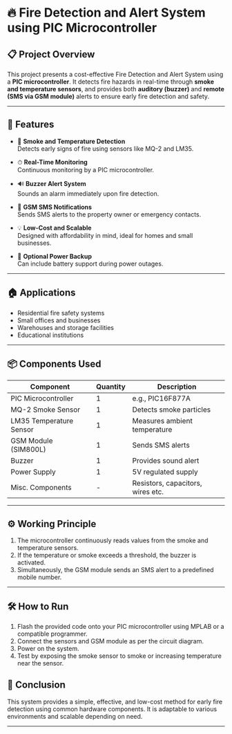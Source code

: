 # 🔥 Fire Detection and Alert System using PIC Microcontroller

## 📋 Project Overview

This project presents a cost-effective Fire Detection and Alert System using a **PIC microcontroller**. It detects fire hazards in real-time through **smoke and temperature sensors**, and provides both **auditory (buzzer)** and **remote (SMS via GSM module)** alerts to ensure early fire detection and safety.

---

## 🧰 Features

- 🚨 **Smoke and Temperature Detection**  
  Detects early signs of fire using sensors like MQ-2 and LM35.

- ⏱ **Real-Time Monitoring**  
  Continuous monitoring by a PIC microcontroller.

- 🔊 **Buzzer Alert System**  
  Sounds an alarm immediately upon fire detection.

- 📱 **GSM SMS Notifications**  
  Sends SMS alerts to the property owner or emergency contacts.

- 💡 **Low-Cost and Scalable**  
  Designed with affordability in mind, ideal for homes and small businesses.

- 🔋 **Optional Power Backup**  
  Can include battery support during power outages.

---

## 🏠 Applications

- Residential fire safety systems
- Small offices and businesses
- Warehouses and storage facilities
- Educational institutions

---

## 📦 Components Used

| Component            | Quantity | Description                      |
|---------------------|----------|----------------------------------|
| PIC Microcontroller | 1        | e.g., PIC16F877A                 |
| MQ-2 Smoke Sensor   | 1        | Detects smoke particles          |
| LM35 Temperature Sensor | 1    | Measures ambient temperature     |
| GSM Module (SIM800L)| 1        | Sends SMS alerts                 |
| Buzzer              | 1        | Provides sound alert             |
| Power Supply        | 1        | 5V regulated supply              |
| Misc. Components    | -        | Resistors, capacitors, wires etc.|

---

## ⚙️ Working Principle

1. The microcontroller continuously reads values from the smoke and temperature sensors.
2. If the temperature or smoke exceeds a threshold, the buzzer is activated.
3. Simultaneously, the GSM module sends an SMS alert to a predefined mobile number.

---


## 🛠 How to Run

1. Flash the provided code onto your PIC microcontroller using MPLAB or a compatible programmer.
2. Connect the sensors and GSM module as per the circuit diagram.
3. Power on the system.
4. Test by exposing the smoke sensor to smoke or increasing temperature near the sensor.



## 📌 Conclusion

This system provides a simple, effective, and low-cost method for early fire detection using common hardware components. It is adaptable to various environments and scalable depending on need.

---